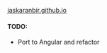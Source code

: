 [jaskaranbir.github.io][1]

#### TODO:

* Port to Angular and refactor

  [1]: https://jaskaranbir.github.io